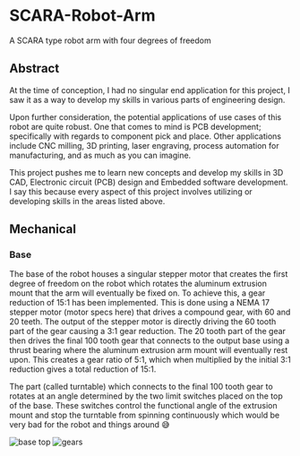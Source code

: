 # SCARA-Robot-Arm

A SCARA type robot arm with four degrees of freedom


## Abstract
At the time of conception, I had no singular end application for this project, I saw it as a way to develop my skills in various parts of engineering design. 

Upon further consideration, the potential applications of use cases of this robot are quite robust. One that comes to mind is PCB development; specifically with regards to component pick and place. Other applications include CNC milling, 3D printing, laser engraving, process automation for manufacturing, and as much as you can imagine.

This project pushes me to learn new concepts and develop my skills in 3D CAD, Electronic circuit (PCB) design and Embedded software development.
I say this because every aspect of this project involves utilizing or developing skills in the areas listed above.




## Mechanical
### Base
The base of the robot houses a singular stepper motor that creates the first degree of freedom on the robot which rotates the aluminum extrusion mount that the arm will eventually be fixed on. To achieve this, a gear reduction of 15:1 has been implemented.
This is done using a NEMA 17 stepper motor (motor specs here) that drives a compound gear, with 60 and 20 teeth. The output of the stepper motor is directly driving the 60 tooth part of the gear causing a 3:1 gear reduction. The 20 tooth part of the gear then drives the final 100 tooth gear that connects to the output base using a thrust bearing where the aluminum extrusion arm mount will eventually rest upon. This creates a gear ratio of 5:1, which when multiplied by the initial 3:1 reduction gives a total reduction of 15:1.

The part (called turntable) which connects to the final 100 tooth gear to rotates at an angle determined by the two limit switches placed on the top of the base. These switches control the functional angle of the extrusion mount and stop the turntable from spinning continuously which would be very bad for the robot and things around 😅

![base top](https://user-images.githubusercontent.com/78376139/207982161-b029e927-a005-4076-8e5a-98888a343626.png)
![gears](https://user-images.githubusercontent.com/78376139/207982723-a7b1eacc-2b4a-42ea-b8cc-d08c1529a0be.png)

